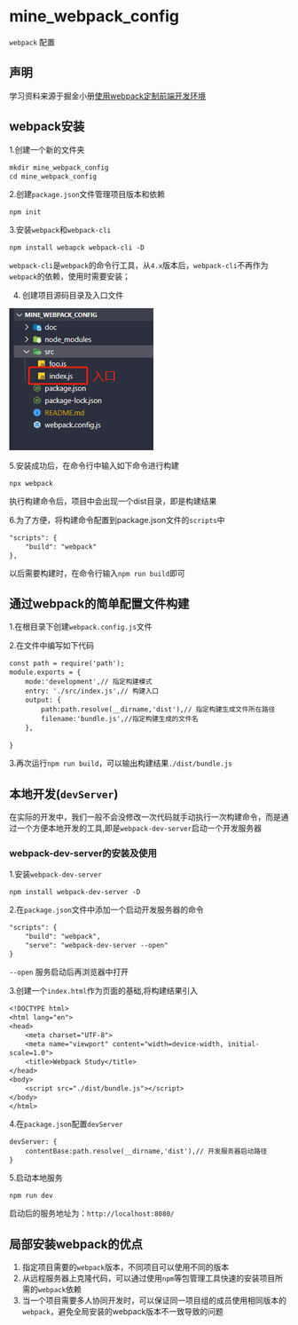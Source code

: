 # mine_webpack_config
`webpack` 配置
## 声明
学习资料来源于掘金小册[使用webpack定制前端开发环境](https://juejin.im/book/6844733709808041992)
## webpack安装
1.创建一个新的文件夹
```
mkdir mine_webpack_config
cd mine_webpack_config
```
2.创建`package.json`文件管理项目版本和依赖
```
npm init
```
3.安装`webpack`和`webpack-cli`
```
npm install webapck webpack-cli -D
```
`webpack-cli`是`webpack`的命令行工具，从`4.x`版本后，`webpack-cli`不再作为`webpack`的依赖，使用时需要安装；

4. 创建项目源码目录及入口文件

<img src="./doc/imgs/项目目录.png">


5.安装成功后，在命令行中输入如下命令进行构建
```
npx webpack
```

执行构建命令后，项目中会出现一个dist目录，即是构建结果

6.为了方便，将构建命令配置到package.json文件的`scripts`中

``` 
"scripts": {
    "build": "webpack"
},

```

以后需要构建时，在命令行输入`npm run build`即可

## 通过webpack的简单配置文件构建

1.在根目录下创建`webpack.config.js`文件

2.在文件中编写如下代码
```
const path = require('path');
module.exports = {
    mode:'development',// 指定构建模式
    entry: './src/index.js',// 构建入口
    output: {
        path:path.resolve(__dirname,'dist'),// 指定构建生成文件所在路径
        filename:'bundle.js',//指定构建生成的文件名
    },
    
}

```

3.再次运行`npm run build`，可以输出构建结果`./dist/bundle.js`

## 本地开发(`devServer`)
在实际的开发中，我们一般不会没修改一次代码就手动执行一次构建命令，而是通过一个方便本地开发的工具,即是`webpack-dev-server`启动一个开发服务器

### webpack-dev-server的安装及使用

1.安装`webpack-dev-server`

```
npm install webpack-dev-server -D
```

2.在`package.json`文件中添加一个启动开发服务器的命令

```
"scripts": {
    "build": "webpack",
    "serve": "webpack-dev-server --open"
}
```

`--open` 服务启动后再浏览器中打开

3.创建一个`index.html`作为页面的基础,将构建结果引入

```
<!DOCTYPE html>
<html lang="en">
<head>
    <meta charset="UTF-8">
    <meta name="viewport" content="width=device-width, initial-scale=1.0">
    <title>Webpack Study</title>
</head>
<body>
    <script src="./dist/bundle.js"></script>
</body>
</html>

```

4.在`package.json`配置`devServer`
```
devServer: {
    contentBase:path.resolve(__dirname,'dist'),// 开发服务器启动路径
}

```
5.启动本地服务
```
npm run dev
```

启动后的服务地址为：`http://localhost:8080/`

## 局部安装webpack的优点
1. 指定项目需要的`webpack`版本，不同项目可以使用不同的版本
2. 从远程服务器上克隆代码，可以通过使用`npm`等包管理工具快速的安装项目所需的`webpack`依赖
3. 当一个项目需要多人协同开发时，可以保证同一项目组的成员使用相同版本的`webpack`，避免全局安装的webpack版本不一致导致的问题
